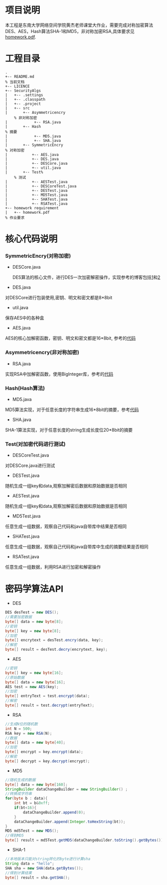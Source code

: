 # 项目说明
本工程是东南大学网络空间学院黄杰老师课堂大作业，需要完成对称加密算法DES、AES，Hash算法SHA-1和MD5，非对称加密RSA,具体要求见[homework.pdf](https://github.com/deadfishlovecat/SecurityAlgs/blob/master/homework%20requirement/homework.pdf).

# 工程目录
```
.
+-- README.md                                                             % 当前文档
+-- LICENCE                                                               
+-- SecurityAlgs                         
|   +-- .settings
|   +-- .classpath
|   +-- .project
|   +-- src
|       +-- Asymmetricencry                                               % 非对称加密
|            +-- RSA.java                
|       +-- Hash                                                          % 摘要
|            +-- MD5.java                 
|            +-- SHA.java                
|       +-- SymmetricEncry                                                % 对称加密
|           +-- AES.java                  
|           +-- DES.java                  
|           +-- DESCore.java              
|           +-- util.java
|       +-- Test%                                                         % 测试
|           +-- AESTest.java
|           +-- DESCoreTest.java
|           +-- DESTest.java
|           +-- MD5Test.java
|           +-- SHATest.java
|           +-- RSATest.java
+-- homework requirement
|   +-- homework.pdf                                                      % 作业要求
```
# 核心代码说明
### SymmetricEncry(对称加密)
- DESCore.java 
  
  DES算法的核心文件，进行DES一次加密解密操作，实现参考的博客包括[1](https://www.cnblogs.com/songwenlong/p/5944139.html)和[2](https://blog.csdn.net/qq_27570955/article/details/52442092)
- DES.java

对DESCore进行包装使用,密钥、明文和密文都是8*8bit
- util.java

保存AES中的各种盒
- AES.java

AES的核心加解密函数，密钥、明文和密文都是16*8bit, 参考的[代码](https://github.com/VinayakShukl/AES-256)
### Asymmetricencry(非对称加密)
- RSA.java

实现RSA中加解密函数，使用BigInteger库，参考的[代码](https://introcs.cs.princeton.edu/java/99crypto/RSA.java.html)
### Hash(Hash算法)
- MD5.java

MD5算法实现，对于任意长度的字符串生成16*8bit的摘要，参考[代码](https://baike.baidu.com/item/MD5%E5%8A%A0%E5%AF%86/5706230)
- SHA.java

SHA-1算法实现，对于任意长度的string生成长度位20*8bit的摘要
### Test(对加密代码进行测试)
- DESCoreTest.java

对DESCore.java进行测试
- DESTest.java

随机生成一组key和data,观察加解密后数据和原始数据是否相同
- AESTest.java

随机生成一组key和data,观察加解密后数据和原始数据是否相同
- MD5Test.java

任意生成一组数据，观察自己代码和java自带库中结果是否相同
- SHATest.java

任意生成一组数据，观察自己代码和java自带库中生成的摘要结果是否相同
- RSATest.java

任意生成一组数据，利用RSA进行加密和解密操作
# 密码学算法API
- DES
```java
DES desTest = new DES();
//需要加密数据
byte[] data = new byte[8];
//密钥
byte[] key = new byte[8];
//加密
byte[] encrytext = desTest.encry(data, key);
//解密
byte[] result = desTest.decry(encrytext, key);
```
- AES
```java
//密钥
byte[] key = new byte[16];
//原始数据
byte[] data = new byte[16];
AES test = new AES(key);
//加密
byte[] entryText = test.encrypt(data);
//解密
byte[] result = test.decrypt(entryText);
```
- RSA
```java
//生成N位的随机数
int N = 500;
RSA key = new RSA(N);
//数据
byte[] data = new byte[40];
//加密
byte[] encrypt = key.encrypt(data);
//解密		      
byte[] decrypt = key.decrypt(encrypt);
```
- MD5
```java
//随机生成的数据
byte[] data = new byte[160];
StringBuilder dataChangeBuilder = new StringBuilder() ;
//转换成字符串
for(byte b : data){
    int bt = b&0xff;
    if(bt<16){
    	dataChangeBuilder.append(0);
    }
    dataChangeBuilder.append(Integer.toHexString(bt));
}
MD5 md5Test = new MD5();
//得到MD5
byte[] result = md5Test.getMD5(dataChangeBuilder.toString().getBytes());
```
- SHA-1 
```JAVA
//本地版本只能对string转化的byte进行计算sha
String data = "hello";
SHA sha = new SHA(data.getBytes());
//得到计算结果
byte[] result = sha.getSHA();
```
